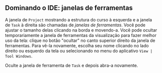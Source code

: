 ## Dominando o IDE: janelas de ferramentas

A janela de <span class="control">`Project`</span> mostrando a estrutura do curso à esquerda e a janela de <span class="control">`Task`</span> à direita são chamadas de *janelas de ferramentas*. Você pode ajustar o tamanho delas clicando na borda e movendo-a. Você pode ocultar temporariamente a janela de ferramentas da visualização para fazer melhor uso da tela: clique no botão "ocultar" no canto superior direito da janela de ferramentas. Para vê-la novamente, escolha seu nome clicando no lado direito ou esquerdo da tela ou selecionando no menu do aplicativo <span class="control">`View | Tool Windows`</span>.

Oculte a janela de ferramenta de <span class="control">`Task`</span> e depois abra-a novamente.